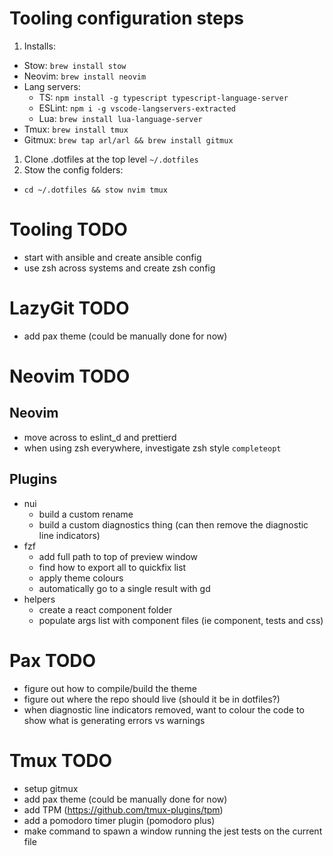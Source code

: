 # Tooling configuration steps

1. Installs: 
  - Stow: `brew install stow`
  - Neovim: `brew install neovim`
  - Lang servers:
    - TS: `npm install -g typescript typescript-language-server`
    - ESLint: `npm i -g vscode-langservers-extracted`
    - Lua: `brew install lua-language-server`
  - Tmux: `brew install tmux`
  - Gitmux: `brew tap arl/arl && brew install gitmux`
1. Clone .dotfiles at the top level `~/.dotfiles`
1. Stow the config folders:
  - `cd ~/.dotfiles && stow nvim tmux`

# Tooling TODO

- start with ansible and create ansible config
- use zsh across systems and create zsh config

# LazyGit TODO

- add pax theme (could be manually done for now)

# Neovim TODO

## Neovim

- move across to eslint_d and prettierd
- when using zsh everywhere, investigate zsh style `completeopt`

## Plugins

- nui
  - build a custom rename
  - build a custom diagnostics thing (can then remove the diagnostic line indicators)
- fzf
  - add full path to top of preview window
  - find how to export all to quickfix list
  - apply theme colours
  - automatically go to a single result with gd
- helpers
  - create a react component folder
  - populate args list with component files (ie component, tests and css)

# Pax TODO

- figure out how to compile/build the theme
- figure out where the repo should live (should it be in dotfiles?)
- when diagnostic line indicators removed, want to colour the code to show what is generating errors vs warnings

# Tmux TODO

- setup gitmux
- add pax theme (could be manually done for now)
- add TPM (https://github.com/tmux-plugins/tpm)
- add a pomodoro timer plugin (pomodoro plus)
- make command to spawn a window running the jest tests on the current file
